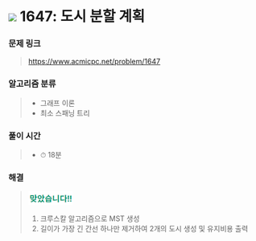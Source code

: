 # <img src="https://static.solved.ac/tier_small/12.svg" width=30> 1647: 도시 분할 계획 

### 문제 링크
> https://www.acmicpc.net/problem/1647

### 알고리즘 분류
>- 그래프 이론
>- 최소 스패닝 트리

### 풀이 시간
>- ⏱ 18분

### 해결
> ![good](../../../Img/good.png)
>1. 크루스칼 알고리즘으로 MST 생성
>2. 길이가 가장 긴 간선 하나만 제거하여 2개의 도시 생성 및 유지비용 출력

